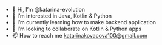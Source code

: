 - 👋 Hi, I’m @katarina-evolution
- 👀 I’m interested in Java, Kotlin & Python
- 🌱 I’m currently learning how to make backend application
- 💞️ I’m looking to collaborate on Kotlin & Python apps
- 📫 How to reach me katarinakovacova100@gmail.com

<!---
katarina-evolution/katarina-evolution is a ✨ special ✨ repository because its `README.md` (this file) appears on your GitHub profile.
You can click the Preview link to take a look at your changes.
--->

